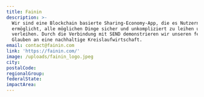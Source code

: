 ```yaml
---
title: Fainin
description: >-
  Wir sind eine Blockchain basierte Sharing-Economy-App, die es Nutzern
  ermöglicht, alle möglichen Dinge sicher und unkompliziert zu leihen und zu
  verleihen. Durch die Verbindung mit SEND demonstrieren wir unseren festen
  Glauben an eine nachhaltige Kreislaufwirtschaft. 
email: contact@fainin.com
link: 'https://fainin.com/'
image: /uploads/fainin_logo.jpeg
city:
postalCode:
regionalGroup:
federalState:
impactArea:
---
```


